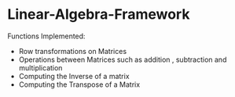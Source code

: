 # Linear-Algebra-Framework

Functions Implemented:

- Row transformations on Matrices
- Operations between Matrices such as addition , subtraction and multiplication
- Computing the Inverse of a matrix
- Computing the Transpose of a Matrix

